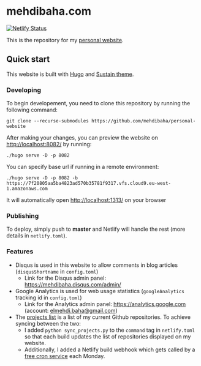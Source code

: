 # mehdibaha.com
[![Netlify Status](https://api.netlify.com/api/v1/badges/432d3911-222f-46b7-9d34-98dd9417aee4/deploy-status)](https://app.netlify.com/sites/mehdibaha/deploys)

This is the repository for my [personal website](https://mehdibaha.com).

## Quick start
This website is built with [Hugo](https://gohugo.io/) and [Sustain theme](https://github.com/nurlansu/hugo-sustain).

### Developing
To begin developement, you need to clone this repository by running the following command:
```
git clone --recurse-submodules https://github.com/mehdibaha/personal-website
```

After making your changes, you can preview the website on <http://localhost:8082/> by running:
```
./hugo serve -D -p 8082
```
You can specify base url if running in a remote environment:
```
./hugo serve -D -p 8082 -b https://7f20805aa5ba4823ad570b35781f9317.vfs.cloud9.eu-west-1.amazonaws.com
```

It will automatically open <http://localhost:1313/> on your browser

### Publishing
To deploy, simply push to **master** and Netlify will handle the rest (more details in `netlify.toml`).

### Features
* Disqus is used in this website to allow comments in blog articles (`disqusShortname` in `config.toml`)
	- Link for the Disqus admin panel: https://mehdibaha.disqus.com/admin/
* Google Analytics is used for web usage statistics (`googleAnalytics` tracking id in `config.toml`)
    - Link for the Analytics admin panel: https://analytics.google.com (account: elmehdi.baha@gmail.com)
* The [projects list](https://mehdibaha.com/projects) is a list of my current Github repositories. To achieve syncing between the two:
    - I added `python sync_projects.py` to the `command` tag in `netlify.toml` so that each build updates the list of repositories displayed on my website.
    - Additionally, I added a Netlify build webhook which gets called by a [free cron service](https://cron-job.org/) each Monday.

